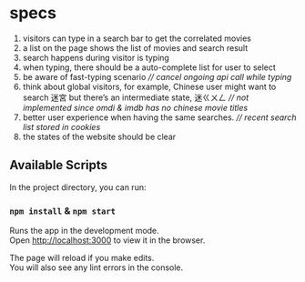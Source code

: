 # specs
1. visitors can type in a search bar to get the correlated movies
2. a list on the page shows the list of movies and search result
3. search happens during visitor is typing
4. when typing, there should be a auto-complete list for user to select
5. be aware of fast-typing scenario *// cancel ongoing api call while typing*
6. think about global visitors, for example, Chinese user might want to search 迷宮 but there’s an intermediate state, 迷ㄍㄨㄥ *// not implemented since omdi & imdb has no chinese movie titles*
7. better user experience when having the same searches. *// recent search list stored in cookies*
8. the states of the website should be clear

## Available Scripts

In the project directory, you can run:

### `npm install` & `npm start`

Runs the app in the development mode.<br>
Open [http://localhost:3000](http://localhost:3000) to view it in the browser.

The page will reload if you make edits.<br>
You will also see any lint errors in the console.
